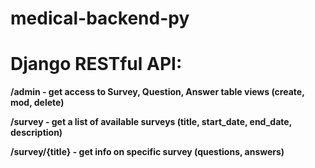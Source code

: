 # medical-backend-py

# Django RESTful API:
**/admin - get access to Survey, Question, Answer table views (create, mod, delete)**

**/survey - get a list of available surveys (title, start_date, end_date, description)**

**/survey/{title} - get info on specific survey (questions, answers)**



